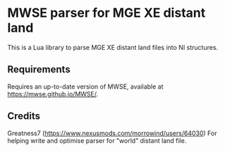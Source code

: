 # MWSE parser for MGE XE distant land

This is a Lua library to parse MGE XE distant land files into NI structures.

## Requirements

Requires an up-to-date version of MWSE, available at <https://mwse.github.io/MWSE/>.

## Credits

Greatness7 (https://www.nexusmods.com/morrowind/users/64030) For helping write and optimise parser for "world" distant land file.

